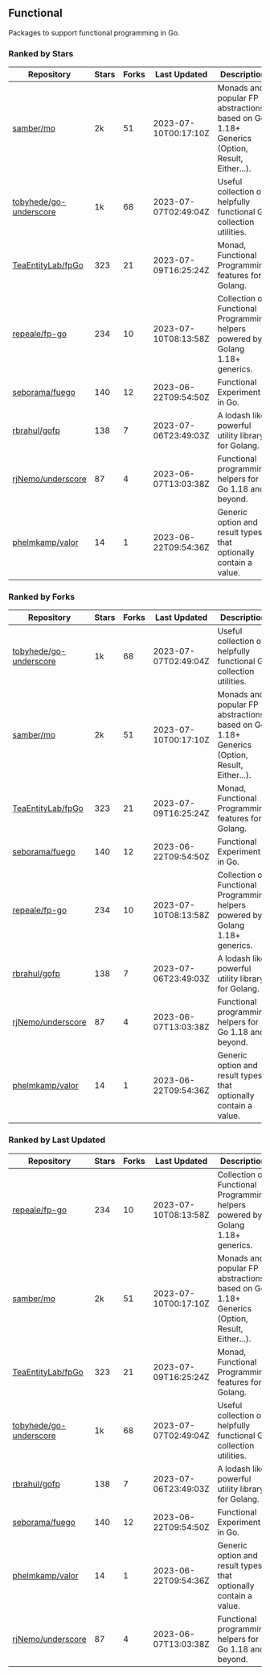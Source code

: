 ## Functional

Packages to support functional programming in Go.

### Ranked by Stars

| Repository | Stars | Forks | Last Updated | Description | 
|------------|-------|-------|--------------|-------------|
| [samber/mo](https://github.com/samber/mo) | 2k | 51 | 2023-07-10T00:17:10Z |  Monads and popular FP abstractions, based on Go 1.18+ Generics (Option, Result, Either...). |
| [tobyhede/go-underscore](https://github.com/tobyhede/go-underscore) | 1k | 68 | 2023-07-07T02:49:04Z |  Useful collection of helpfully functional Go collection utilities. |
| [TeaEntityLab/fpGo](https://github.com/TeaEntityLab/fpGo) | 323 | 21 | 2023-07-09T16:25:24Z |  Monad, Functional Programming features for Golang. |
| [repeale/fp-go](https://github.com/repeale/fp-go) | 234 | 10 | 2023-07-10T08:13:58Z |  Collection of Functional Programming helpers powered by Golang 1.18+ generics. |
| [seborama/fuego](https://github.com/seborama/fuego) | 140 | 12 | 2023-06-22T09:54:50Z |  Functional Experiment in Go. |
| [rbrahul/gofp](https://github.com/rbrahul/gofp) | 138 | 7 | 2023-07-06T23:49:03Z |  A lodash like powerful utility library for Golang. |
| [rjNemo/underscore](https://github.com/rjNemo/underscore) | 87 | 4 | 2023-06-07T13:03:38Z |  Functional programming helpers for Go 1.18 and beyond. |
| [phelmkamp/valor](https://github.com/phelmkamp/valor) | 14 | 1 | 2023-06-22T09:54:36Z |  Generic option and result types that optionally contain a value. |

### Ranked by Forks

| Repository | Stars | Forks | Last Updated | Description | 
|------------|-------|-------|--------------|-------------|
| [tobyhede/go-underscore](https://github.com/tobyhede/go-underscore) | 1k | 68 | 2023-07-07T02:49:04Z |  Useful collection of helpfully functional Go collection utilities. |
| [samber/mo](https://github.com/samber/mo) | 2k | 51 | 2023-07-10T00:17:10Z |  Monads and popular FP abstractions, based on Go 1.18+ Generics (Option, Result, Either...). |
| [TeaEntityLab/fpGo](https://github.com/TeaEntityLab/fpGo) | 323 | 21 | 2023-07-09T16:25:24Z |  Monad, Functional Programming features for Golang. |
| [seborama/fuego](https://github.com/seborama/fuego) | 140 | 12 | 2023-06-22T09:54:50Z |  Functional Experiment in Go. |
| [repeale/fp-go](https://github.com/repeale/fp-go) | 234 | 10 | 2023-07-10T08:13:58Z |  Collection of Functional Programming helpers powered by Golang 1.18+ generics. |
| [rbrahul/gofp](https://github.com/rbrahul/gofp) | 138 | 7 | 2023-07-06T23:49:03Z |  A lodash like powerful utility library for Golang. |
| [rjNemo/underscore](https://github.com/rjNemo/underscore) | 87 | 4 | 2023-06-07T13:03:38Z |  Functional programming helpers for Go 1.18 and beyond. |
| [phelmkamp/valor](https://github.com/phelmkamp/valor) | 14 | 1 | 2023-06-22T09:54:36Z |  Generic option and result types that optionally contain a value. |

### Ranked by Last Updated

| Repository | Stars | Forks | Last Updated | Description | 
|------------|-------|-------|--------------|-------------|
| [repeale/fp-go](https://github.com/repeale/fp-go) | 234 | 10 | 2023-07-10T08:13:58Z |  Collection of Functional Programming helpers powered by Golang 1.18+ generics. |
| [samber/mo](https://github.com/samber/mo) | 2k | 51 | 2023-07-10T00:17:10Z |  Monads and popular FP abstractions, based on Go 1.18+ Generics (Option, Result, Either...). |
| [TeaEntityLab/fpGo](https://github.com/TeaEntityLab/fpGo) | 323 | 21 | 2023-07-09T16:25:24Z |  Monad, Functional Programming features for Golang. |
| [tobyhede/go-underscore](https://github.com/tobyhede/go-underscore) | 1k | 68 | 2023-07-07T02:49:04Z |  Useful collection of helpfully functional Go collection utilities. |
| [rbrahul/gofp](https://github.com/rbrahul/gofp) | 138 | 7 | 2023-07-06T23:49:03Z |  A lodash like powerful utility library for Golang. |
| [seborama/fuego](https://github.com/seborama/fuego) | 140 | 12 | 2023-06-22T09:54:50Z |  Functional Experiment in Go. |
| [phelmkamp/valor](https://github.com/phelmkamp/valor) | 14 | 1 | 2023-06-22T09:54:36Z |  Generic option and result types that optionally contain a value. |
| [rjNemo/underscore](https://github.com/rjNemo/underscore) | 87 | 4 | 2023-06-07T13:03:38Z |  Functional programming helpers for Go 1.18 and beyond. |

